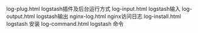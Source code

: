 log-plug.html   logstash插件及后台运行方式
log-input.html  logstash输入
log-output.html logstash输出
nginx-log.html  nginx访问日志
log-install.html  logstash 安装
log-command.html  logstash 命令